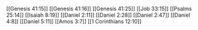 [[Genesis 41:15]]
[[Genesis 41:16]]
[[Genesis 41:25]]
[[Job 33:15]]
[[Psalms 25:14]]
[[Isaiah 8:19]]
[[Daniel 2:11]]
[[Daniel 2:28]]
[[Daniel 2:47]]
[[Daniel 4:8]]
[[Daniel 5:11]]
[[Amos 3:7]]
[[1 Corinthians 12:10]]
